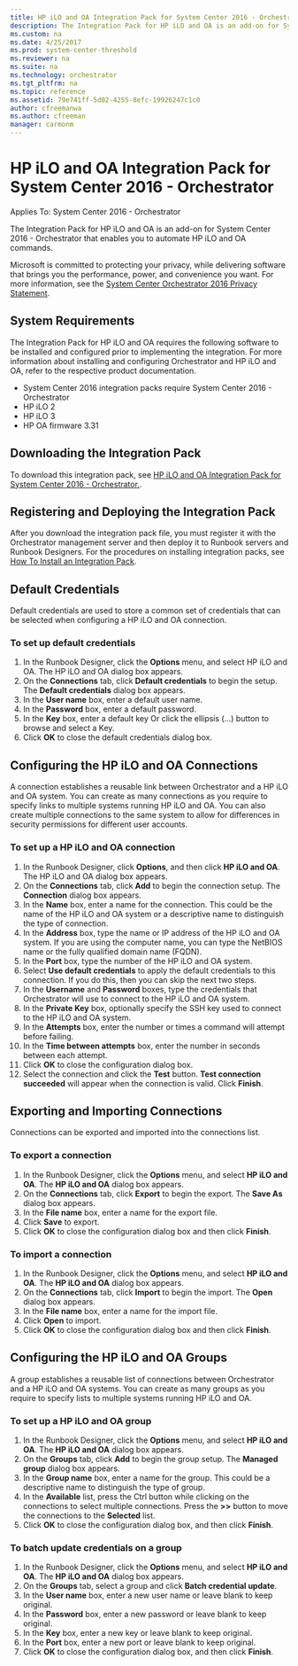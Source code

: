 ```yaml
---
title: HP iLO and OA Integration Pack for System Center 2016 - Orchestrator
description: The Integration Pack for HP iLO and OA is an add-on for System Center 2016 - Orchestrator that enables you to automate HP iLO and OA commands.
ms.custom: na
ms.date: 4/25/2017
ms.prod: system-center-threshold
ms.reviewer: na
ms.suite: na
ms.technology: orchestrator
ms.tgt_pltfrm: na
ms.topic: reference
ms.assetid: 79e741ff-5d02-4255-8efc-19926247c1c0
author: cfreemanwa
ms.author: cfreeman
manager: carmonm
---
```


# HP iLO and OA Integration Pack for System Center 2016 - Orchestrator

Applies To: System Center 2016 - Orchestrator

The Integration Pack for HP iLO and OA is an add-on for System Center 2016 - Orchestrator that enables you to automate HP iLO and OA commands.

Microsoft is committed to protecting your privacy, while delivering software that brings you the performance, power, and convenience you want. For more information, see the [System Center Orchestrator 2016 Privacy Statement](https://www.microsoft.com/en-us/privacystatement/EnterpriseDev/default.aspx).

## System Requirements

The Integration Pack for HP iLO and OA requires the following software to be installed and configured prior to implementing the integration. For more information about installing and configuring Orchestrator and HP iLO and OA, refer to the respective product documentation.

-   System Center 2016 integration packs require System Center 2016 - Orchestrator
-   HP iLO 2
-   HP iLO 3
-   HP OA firmware 3.31

## Downloading the Integration Pack

To download this integration pack, see [HP iLO and OA Integration Pack for System Center 2016 - Orchestrator.](https://www.microsoft.com/en-us/download/details.aspx?id=54102).

## Registering and Deploying the Integration Pack

After you download the integration pack file, you must register it with the Orchestrator management server and then deploy it to Runbook servers and Runbook Designers. For the procedures on installing integration packs, see [How To Install an Integration Pack](how-to-add-an-integration-pack.md).

## Default Credentials

Default credentials are used to store a common set of credentials that can be selected when configuring a HP iLO and OA connection.

### To set up default credentials

1.  In the Runbook Designer, click the **Options** menu, and select HP iLO and OA. The HP iLO and OA dialog box appears.
2.  On the **Connections** tab, click **Default credentials** to begin the setup. The **Default credentials** dialog box appears.
3.  In the **User name** box, enter a default user name.
4.  In the **Password** box, enter a default password.
5.  In the **Key** box, enter a default key Or click the ellipsis (...) button to browse and select a Key.
6.  Click **OK** to close the default credentials dialog box.

## Configuring the HP iLO and OA Connections

A connection establishes a reusable link between Orchestrator and a HP iLO and OA system. You can create as many connections as you require to specify links to multiple systems running HP iLO and OA. You can also create multiple connections to the same system to allow for differences in security permissions for different user accounts.

### To set up a HP iLO and OA connection

1.  In the Runbook Designer, click **Options**, and then click **HP iLO and OA**. The HP iLO and OA dialog box appears.
2.  On the **Connections** tab, click **Add** to begin the connection setup. The **Connection** dialog box appears.
3.  In the **Name** box, enter a name for the connection. This could be the name of the HP iLO and OA system or a descriptive name to distinguish the type of connection.
4.  In the **Address** box, type the name or IP address of the HP iLO and OA system. If you are using the computer name, you can type the NetBIOS name or the fully qualified domain name (FQDN).
5.  In the **Port** box, type the number of the HP iLO and OA system.
6.  Select **Use default credentials** to apply the default credentials to this connection. If you do this, then you can skip the next two steps.
7.  In the **Username** and **Password** boxes, type the credentials that Orchestrator will use to connect to the HP iLO and OA system.
8.  In the **Private Key** box, optionally specify the SSH key used to connect to the HP iLO and OA system.
9.  In the **Attempts** box, enter the number or times a command will attempt before failing.
10. In the **Time between attempts** box, enter the number in seconds between each attempt.
11. Click **OK** to close the configuration dialog box.
12. Select the connection and click the **Test** button. **Test connection succeeded** will appear when the connection is valid. Click **Finish**.

## Exporting and Importing Connections

Connections can be exported and imported into the connections list.

### To export a connection

1.  In the Runbook Designer, click the **Options** menu, and select **HP iLO and OA**. The **HP iLO and OA** dialog box appears.
2.  On the **Connections** tab, click **Export** to begin the export. The **Save As** dialog box appears.
3.  In the **File name** box, enter a name for the export file.
4.  Click **Save** to export.
5.  Click **OK** to close the configuration dialog box and then click **Finish**.

### To import a connection

1.  In the Runbook Designer, click the **Options** menu, and select **HP iLO and OA**. The **HP iLO and OA** dialog box appears.
2.  On the **Connections** tab, click **Import** to begin the import. The **Open** dialog box appears.
3.  In the **File name** box, enter a name for the import file.
4.  Click **Open** to import.
5.  Click **OK** to close the configuration dialog box and then click **Finish**.

## Configuring the HP iLO and OA Groups

A group establishes a reusable list of connections between Orchestrator and a HP iLO and OA systems. You can create as many groups as you require to specify lists to multiple systems running HP iLO and OA.

### To set up a HP iLO and OA group

1.  In the Runbook Designer, click the **Options** menu, and select **HP iLO and OA**. The **HP iLO and OA** dialog box appears.
2.  On the **Groups** tab, click **Add** to begin the group setup. The **Managed group** dialog box appears.
3.  In the **Group name** box, enter a name for the group. This could be a descriptive name to distinguish the type of group.
4.  In the **Available** list, press the Ctrl button while clicking on the connections to select multiple connections. Press the **&gt;&gt;** button to move the connections to the **Selected** list.
5.  Click **OK** to close the configuration dialog box, and then click **Finish**.

### To batch update credentials on a group

1.  In the Runbook Designer, click the **Options** menu, and select **HP iLO and OA**. The **HP iLO and OA** dialog box appears.
2.  On the **Groups** tab, select a group and click **Batch credential update**.
3.  In the **User name** box, enter a new user name or leave blank to keep original.
4.  In the **Password** box, enter a new password or leave blank to keep original.
5.  In the **Key** box, enter a new key or leave blank to keep original.
6.  In the **Port** box, enter a new port or leave blank to keep original.
7.  Click **OK** to close the configuration dialog box, and then click **Finish**.
